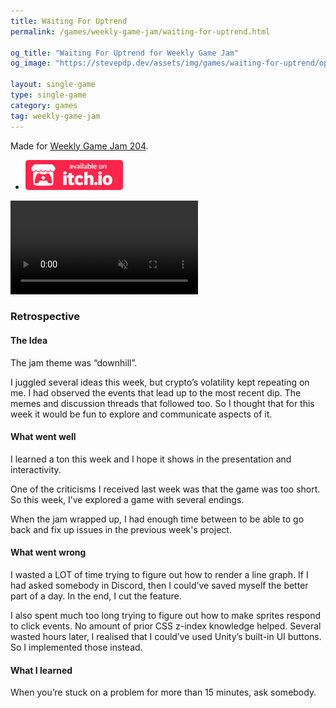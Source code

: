 ```yaml
---
title: Waiting For Uptrend
permalink: /games/weekly-game-jam/waiting-for-uptrend.html

og_title: "Waiting For Uptrend for Weekly Game Jam"
og_image: "https://stevepdp.dev/assets/img/games/waiting-for-uptrend/opengraph.png"

layout: single-game
type: single-game
category: games
tag: weekly-game-jam
---
```


Made for <a href="https://itch.io/jam/weekly-game-jam-204" rel="noopener" target="_blank">Weekly Game Jam 204</a>.

<ul class="downloads">
    <li><a href="https://stevepdp.itch.io/waiting-for-uptrend" rel="noopener" target="_blank"><img src="/assets/img/brands/itch-io-colour.svg" height="48" width="156"></a></li>
</ul>

<video preload="none" class="trailer" controls muted autoplay loop playsinline>
    <source src="/assets/video/waiting-for-uptrend-clip.mp4" type="video/mp4">
    Your browser does not appear to support mp4 video.
</video>

### Retrospective

#### The Idea

The jam theme was &ldquo;downhill&rdquo;.

I juggled several ideas this week, but crypto’s volatility kept repeating on me. I had observed the events that lead up to the most recent dip. The memes and discussion threads that followed too. So I thought that for this week it would be fun to explore and communicate aspects of it.

#### What went well
I learned a ton this week and I hope it shows in the presentation and interactivity.

One of the criticisms I received last week was that the game was too short. So this week, I’ve explored a game with several endings.

When the jam wrapped up, I had enough time between to be able to go back and fix up issues in the previous week&apos;s project.

#### What went wrong
I wasted a LOT of time trying to figure out how to render a line graph. If I had asked somebody in Discord, then I could’ve saved myself the better part of a day. In the end, I cut the feature.

I also spent much too long trying to figure out how to make sprites respond to click events. No amount of prior CSS z-index knowledge helped. Several wasted hours later, I realised that I could’ve used Unity’s built-in UI buttons. So I implemented those instead.

#### What I learned
When you’re stuck on a problem for more than 15 minutes, ask somebody.
